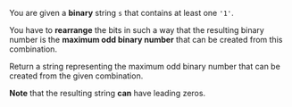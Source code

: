 You are given a **binary** string `s` that contains at least one `'1'`.

You have to **rearrange** the bits in such a way that the resulting binary number is the **maximum odd binary number** that can be created from this combination.

Return a string representing the maximum odd binary number that can be created from the given combination.

**Note** that the resulting string **can** have leading zeros.